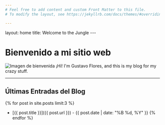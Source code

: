 ```yaml
---
# Feel free to add content and custom Front Matter to this file.
# To modify the layout, see https://jekyllrb.com/docs/themes/#overriding-theme-defaults

---
```


layout: home
title: Welcome to the Jungle  ---

# Bienvenido a mi sitio web
![Imagen de bienvenida](https://pcyti.izt.uam.mx/wp-content/uploads/2023/02/gustavo-e1676139897382.jpeg)
¡Hi! I'm Gustavo Flores, and this is my blog for my crazy stuff.

---
## Últimas Entradas del Blog

{% for post in site.posts limit:3 %}
* [{{ post.title }}]({{ post.url }}) - {{ post.date | date: "%B %d, %Y" }}
{% endfor %}
